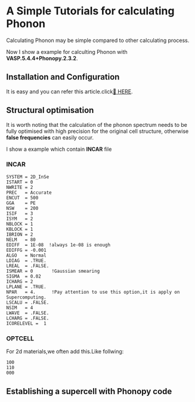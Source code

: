# A Simple Tutorials for calculating Phonon 
Calculating Phonon may be simple compared to other calculating process.

Now I show a example for calculting Phonon with __VASP.5.4.4+Phonopy.2.3.2__.

## Installation and Configuration
It is easy and you can refer this article.click[:link: HERE](https://phonopy.github.io/phonopy/Fleur.html).

## Structural optimisation
It is worth noting that the calculation of the phonon spectrum needs to be fully optimised with high precision for the original cell structure, otherwise __false frequencies__ can easily occur.

I show a example which contain __INCAR__ file

### INCAR
```
SYSTEM = 2D_InSe
ISTART = 0
NWRITE = 2   
PREC   = Accurate
ENCUT  = 500
GGA    = PE
NSW    = 200
ISIF   = 3
ISYM   = 2
NBLOCK = 1   
KBLOCK = 1
IBRION = 2
NELM   = 80     
EDIFF  = 1E-08  !always 1e-08 is enough 
EDIFFG = -0.001 
ALGO   = Normal
LDIAG  = .TRUE.
LREAL  = .FALSE.
ISMEAR = 0       !Gaussian smearing
SIGMA  = 0.02
ICHARG = 2
LPLANE = .TRUE.
NPAR   = 4.      !Pay attention to use this option,it is apply on Supercomputing.
LSCALU = .FALSE.
NSIM   = 4
LWAVE  = .FALSE.
LCHARG = .FALSE.
ICORELEVEL =  1
```
### OPTCELL
For 2d materials,we often add this.Like follwing:

```
100
110
000
```
## Establishing a supercell with Phonopy code
